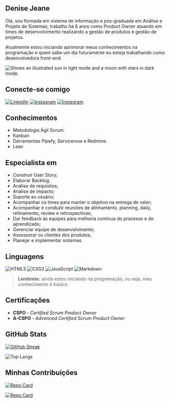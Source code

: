 ## Denise Jeane
Olá, sou formada em sistema de informação e pós-graduada em Análise e Projeto de Sistemas, trabalho há 6 anos como Product Owner atuando em times de desenvolvimento realizando a gestão de produtos e gestão de projetos.

Atualmente estou iniciando aprimorar meus conhecimentos na programação e quem sabe um dia futuramente eu esteja trabalhando como desenvolvedora front-end.

<picture>
    <img alt="Shows an illustrated sun in light mode and a moon with stars in dark mode." src="https://camo.githubusercontent.com/ebec781279a92216207ffa8f77c21dd0c24bfdb0d6a7cb33fb8d9c079c038284/68747470733a2f2f7370726561642e636f6d2e62722f77702d636f6e74656e742f75706c6f6164732f323032302f30362f616e696d612d646573656e766f6c76696d656e746f2d6167696c2e676966">
</picture>


## Conecte-se comigo
[![LinkedIn](https://img.shields.io/badge/LinkedIn-0E76A8?style=for-the-badge&logo=linkedin&logoColor=FFF)](https://www.linkedin.com/in/denisejeanne/)
[![Instagram](https://img.shields.io/badge/Instagram-FFF?style=for-the-badge&logo=instagram)](https://www.instagram.com/SEUUSERNAME/)
[![Instagram](https://img.shields.io/badge/Instagram-000?style=for-the-badge&logo=github)](https://github.com/Jeanne-denise)

## Conhecimentos
- Metodologia Ágil Scrum
- Kanban
- Derramentas Pipefy, Servicenow e Redmine.
- Lean

## Especialista em
- Construir User Story;
- Elaborar Backlog;
- Análise de requisitos;
- Análise de impacto;
- Suporte ao usuário;
- Acompanhar os times para manter o objetivo na entrega de valor;
- Acompanhar e conduzir reuniões de alinhamento, planning, daily, refinamento, review e retrospectivas;
- Dar feedback às equipes para melhoria contínua do processo e do aprendizado;
- Gerenciar equipe de desenvolvimento;
- Assessorar os clientes dos produtos;
- Planejar e implementar sistemas.


## Linguagens
![HTML5](https://img.shields.io/badge/HTML5-000?style=for-the-badge&logo=html5)
![CSS3](https://img.shields.io/badge/CSS3-000?style=for-the-badge&logo=css3&logoColor=264CE4)
![JavaScript](https://img.shields.io/badge/JavaScript-000?style=for-the-badge&logo=javascript)
![Markdown](https://img.shields.io/badge/Markdown-000?style=for-the-badge&logo=markdown)

>**Lembrete:** ainda estou iniciando na programação, ou seja, meu conhecimento é basico.

## Certificações
- **CSPO** - *Certified Scrum Product Owner*
- **A-CSPO** - *Advanced Certified Scrum Product Owner*

## GitHub Stats
[![GitHub Streak](https://streak-stats.demolab.com/?user=Jeanne-denise&theme=bear&background=000&border=FF1493&dates=FFF)](https://git.io/streak-stats)

![Top Langs](https://github-readme-stats-git-masterrstaa-rickstaa.vercel.app/api/top-langs/?username=Jeanne-denise&layout=compact&bg_color=000&border_color=FF1493&title_color=FF1493&text_color=fff)

## Minhas Contribuições
[![Repo Card](https://github-readme-stats.vercel.app/api/pin/?username=Jeanne-denise&repo=dicionario&bg_color=000&border_color=FF1493&show_icons=true&icon_color=30A3DC&title_color=FF1493&text_color=fff)](https://github.com/Jeanne-denise/dicionario)

[![Repo Card](https://github-readme-stats.vercel.app/api/pin/?username=Jeanne-denise&repo=projeto-dio-lab-open-source&bg_color=000&border_color=FF1493&show_icons=true&icon_color=30A3DC&title_color=FF1493&text_color=fff)](https://github.com/Jeanne-denise/projeto-dio-lab-open-source)